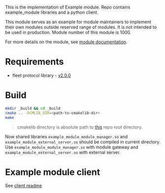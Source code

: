 This is the implementation of Example module. Repo contains example_module libraries and a python client.

This module serves as an example for module maintainers to implement their own modules outside reserved range of modules. It is not intended to be used in production.
Module number of this module is 1000.

For more details on the module, see [module documentation](./docs/module_documentation_template.md).

# Requirements

- fleet protocol library - [v2.0.0](https://github.com/bringauto/fleet-protocol/releases/tag/v2.0.0)

# Build

```bash
mkdir _build && cd _build
cmake .. -DCMLIB_DIR=<path-to-cmakelib-dir>
make
```

> cmakelib directory is absolute path to [this](https://github.com/cmakelib/cmakelib) repo root directory.

Now shared libraries `example_module_module_manager.so` and `example_module_external_server.so` should be compiled in current directory. Use `example_module_module_manager.so` with module gateway and `example_module_external_server.so` with external server.

# Example module client
See [client readme](./python_client/README.md)
